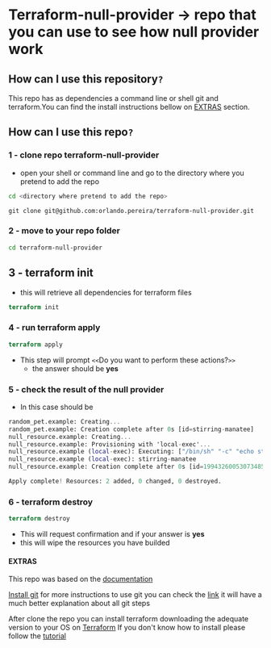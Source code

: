 # Terraform-null-provider -> repo that you can use to see how null provider work

## How can I use this repository`?`

This repo has as dependencies a command line or shell git and terraform.You can find the install instructions bellow on [EXTRAS](#extras) section.

## How can I use this repo`?`

### 1 - clone repo terraform-null-provider

- open your shell or command line and go to the directory where you pretend to add the repo

```bash
cd <directory where pretend to add the repo>
```

```git
git clone git@github.com:orlando.pereira/terraform-null-provider.git
```

### 2 - move to your repo folder

```bash
cd terraform-null-provider
```

## 3 - terraform init

- this will retrieve all dependencies for terraform files

```terraform
terraform init
```

### 4 - run terraform apply

```terraform
terraform apply
```

- This step will prompt `<<`Do you want to perform these actions?`>>`
  - the answer should be **yes**
  
### 5 - check the result of the null provider

- In this case should be

```terraform
random_pet.example: Creating...
random_pet.example: Creation complete after 0s [id=stirring-manatee]
null_resource.example: Creating...
null_resource.example: Provisioning with 'local-exec'...
null_resource.example (local-exec): Executing: ["/bin/sh" "-c" "echo stirring-manatee"]
null_resource.example (local-exec): stirring-manatee
null_resource.example: Creation complete after 0s [id=1994326005307348540]

Apply complete! Resources: 2 added, 0 changed, 0 destroyed.
```

### 6 - terraform destroy

```terraform
terraform destroy
```

- This will request confirmation and if your answer is **yes**
- this will wipe the resources you have builded

#### EXTRAS

This repo was based on the [documentation](https://www.terraform.io/docs/providers/null/index.html)

[Install git](https://gist.github.com/derhuerst/1b15ff4652a867391f03#file-intro-md)
for more instructions to use git you can check the [link](https://rogerdudler.github.io/git-guide/) it will have a much better explanation about all git steps

After clone the repo you can install terraform downloading the adequate version to your OS on [Terraform](https://www.terraform.io/downloads.html)
If you don't know how to install please follow the [tutorial](https://learn.hashicorp.com/terraform/getting-started/install.html)
